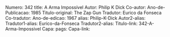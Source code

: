 Numero: 342
title: A Arma Impossível
Autor: Philip K Dick
Co-autor: 
Ano-de-Publicacao: 1985
Titulo-original: The Zap Gun
Tradutor: Eurico da Fonseca
Co-tradutor: 
Ano-de-edicao: 1967
alias: Philip-K-Dick
Autor2-alias: 
Tradutor1-alias: Eurico-da-Fonseca
Tradutor2-alias: 
Titulo-link: 342-A-Arma-Impossivel
Capa: 
pags: 
Capa-link: 